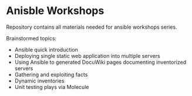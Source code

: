 # Anisble Workshops
Repository contains all materials needed for ansible workshops series.

Brainstormed topics:
* Ansible quick introduction
* Deploying single static web application into multiple servers
* Using Ansible to generated DocuWiki pages documenting inventorized servers
* Gathering and exploiting facts
* Dynamic inventories
* Unit testing plays via Molecule 
